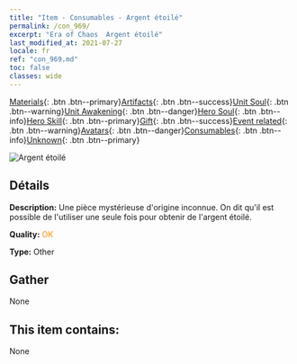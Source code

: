 ```yaml
---
title: "Item - Consumables - Argent étoilé"
permalink: /con_969/
excerpt: "Era of Chaos  Argent étoilé"
last_modified_at: 2021-07-27
locale: fr
ref: "con_969.md"
toc: false
classes: wide
---
```

 [Materials](/ItemsFR/){: .btn .btn--primary}[Artifacts](/ItemsFR/Artifacts/){: .btn .btn--success}[Unit Soul](/ItemsFR/UnitSoul/){: .btn .btn--warning}[Unit Awakening](/ItemsFR/UnitAwakening/){: .btn .btn--danger}[Hero Soul](/ItemsFR/HeroSoul/){: .btn .btn--info}[Hero Skill](/ItemsFR/HeroSkill/){: .btn .btn--primary}[Gift](/ItemsFR/Gift/){: .btn .btn--success}[Event related](/ItemsFR/Events/){: .btn .btn--warning}[Avatars](/ItemsFR/Avatars/){: .btn .btn--danger}[Consumables](/ItemsFR/Consumables/){: .btn .btn--info}[Unknown](/ItemsFR/Unknown/){: .btn .btn--primary}

 ![Argent étoilé](/images/t/artifact_41003.png)

## Détails
 **Description:** Une pièce mystérieuse d'origine inconnue. On dit qu'il est possible de l'utiliser une seule fois pour obtenir de l'argent étoilé.

 **Quality:** <span style="color: #FF8C00">OK</span>

 **Type:** Other

## Gather

  None

## This item contains:

  None

